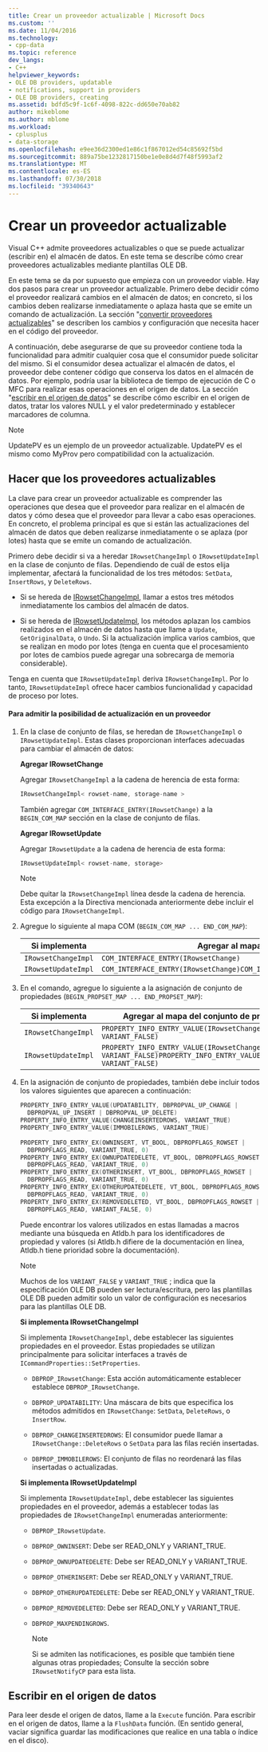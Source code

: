 ```yaml
---
title: Crear un proveedor actualizable | Microsoft Docs
ms.custom: ''
ms.date: 11/04/2016
ms.technology:
- cpp-data
ms.topic: reference
dev_langs:
- C++
helpviewer_keywords:
- OLE DB providers, updatable
- notifications, support in providers
- OLE DB providers, creating
ms.assetid: bdfd5c9f-1c6f-4098-822c-dd650e70ab82
author: mikeblome
ms.author: mblome
ms.workload:
- cplusplus
- data-storage
ms.openlocfilehash: e9ee36d2300ed1e86c1f867012ed54c85692f5bd
ms.sourcegitcommit: 889a75be1232817150be1e0e8d4d7f48f5993af2
ms.translationtype: MT
ms.contentlocale: es-ES
ms.lasthandoff: 07/30/2018
ms.locfileid: "39340643"
---
```

# <a name="creating-an-updatable-provider"></a>Crear un proveedor actualizable

Visual C++ admite proveedores actualizables o que se puede actualizar (escribir en) el almacén de datos. En este tema se describe cómo crear proveedores actualizables mediante plantillas OLE DB.  
  
 En este tema se da por supuesto que empieza con un proveedor viable. Hay dos pasos para crear un proveedor actualizable. Primero debe decidir cómo el proveedor realizará cambios en el almacén de datos; en concreto, si los cambios deben realizarse inmediatamente o aplaza hasta que se emite un comando de actualización. La sección "[convertir proveedores actualizables](#vchowmakingprovidersupdatable)" se describen los cambios y configuración que necesita hacer en el código del proveedor.  
  
 A continuación, debe asegurarse de que su proveedor contiene toda la funcionalidad para admitir cualquier cosa que el consumidor puede solicitar del mismo. Si el consumidor desea actualizar el almacén de datos, el proveedor debe contener código que conserva los datos en el almacén de datos. Por ejemplo, podría usar la biblioteca de tiempo de ejecución de C o MFC para realizar esas operaciones en el origen de datos. La sección "[escribir en el origen de datos](#vchowwritingtothedatasource)" se describe cómo escribir en el origen de datos, tratar los valores NULL y el valor predeterminado y establecer marcadores de columna.  
  
> [!NOTE]
>  UpdatePV es un ejemplo de un proveedor actualizable. UpdatePV es el mismo como MyProv pero compatibilidad con la actualización.  
  
##  <a name="vchowmakingprovidersupdatable"></a> Hacer que los proveedores actualizables  

 La clave para crear un proveedor actualizable es comprender las operaciones que desea que el proveedor para realizar en el almacén de datos y cómo desea que el proveedor para llevar a cabo esas operaciones. En concreto, el problema principal es que si están las actualizaciones del almacén de datos que deben realizarse inmediatamente o se aplaza (por lotes) hasta que se emite un comando de actualización.  
  
 Primero debe decidir si va a heredar `IRowsetChangeImpl` o `IRowsetUpdateImpl` en la clase de conjunto de filas. Dependiendo de cuál de estos elija implementar, afectará la funcionalidad de los tres métodos: `SetData`, `InsertRows`, y `DeleteRows`.  
  
- Si se hereda de [IRowsetChangeImpl](../../data/oledb/irowsetchangeimpl-class.md), llamar a estos tres métodos inmediatamente los cambios del almacén de datos.  
  
- Si se hereda de [IRowsetUpdateImpl](../../data/oledb/irowsetupdateimpl-class.md), los métodos aplazan los cambios realizados en el almacén de datos hasta que llame a `Update`, `GetOriginalData`, o `Undo`. Si la actualización implica varios cambios, que se realizan en modo por lotes (tenga en cuenta que el procesamiento por lotes de cambios puede agregar una sobrecarga de memoria considerable).  
  
 Tenga en cuenta que `IRowsetUpdateImpl` deriva `IRowsetChangeImpl`. Por lo tanto, `IRowsetUpdateImpl` ofrece hacer cambios funcionalidad y capacidad de proceso por lotes.  
  
#### <a name="to-support-updatability-in-your-provider"></a>Para admitir la posibilidad de actualización en un proveedor  
  
1. En la clase de conjunto de filas, se heredan de `IRowsetChangeImpl` o `IRowsetUpdateImpl`. Estas clases proporcionan interfaces adecuadas para cambiar el almacén de datos:  
  
     **Agregar IRowsetChange**  
  
     Agregar `IRowsetChangeImpl` a la cadena de herencia de esta forma:  
  
    ```cpp  
    IRowsetChangeImpl< rowset-name, storage-name >  
    ```  
  
     También agregar `COM_INTERFACE_ENTRY(IRowsetChange)` a la `BEGIN_COM_MAP` sección en la clase de conjunto de filas.  
  
     **Agregar IRowsetUpdate**  
  
     Agregar `IRowsetUpdate` a la cadena de herencia de esta forma:  
  
    ```cpp  
    IRowsetUpdateImpl< rowset-name, storage>  
    ```  
  
    > [!NOTE]
    >  Debe quitar la `IRowsetChangeImpl` línea desde la cadena de herencia. Esta excepción a la Directiva mencionada anteriormente debe incluir el código para `IRowsetChangeImpl`.  
  
2.  Agregue lo siguiente al mapa COM (`BEGIN_COM_MAP ... END_COM_MAP`):  
  
    |Si implementa|Agregar al mapa COM|  
    |----------------------|--------------------|  
    |`IRowsetChangeImpl`|`COM_INTERFACE_ENTRY(IRowsetChange)`|  
    |`IRowsetUpdateImpl`|`COM_INTERFACE_ENTRY(IRowsetChange)COM_INTERFACE_ENTRY(IRowsetUpdate)`|  
  
3.  En el comando, agregue lo siguiente a la asignación de conjunto de propiedades (`BEGIN_PROPSET_MAP ... END_PROPSET_MAP`):  
  
    |Si implementa|Agregar al mapa del conjunto de propiedades|  
    |----------------------|-----------------------------|  
    |`IRowsetChangeImpl`|`PROPERTY_INFO_ENTRY_VALUE(IRowsetChange, VARIANT_FALSE)`|  
    |`IRowsetUpdateImpl`|`PROPERTY_INFO_ENTRY_VALUE(IRowsetChange, VARIANT_FALSE)PROPERTY_INFO_ENTRY_VALUE(IRowsetUpdate, VARIANT_FALSE)`|  
  
4.  En la asignación de conjunto de propiedades, también debe incluir todos los valores siguientes que aparecen a continuación:  
  
    ```cpp  
    PROPERTY_INFO_ENTRY_VALUE(UPDATABILITY, DBPROPVAL_UP_CHANGE |   
      DBPROPVAL_UP_INSERT | DBPROPVAL_UP_DELETE)  
    PROPERTY_INFO_ENTRY_VALUE(CHANGEINSERTEDROWS, VARIANT_TRUE)  
    PROPERTY_INFO_ENTRY_VALUE(IMMOBILEROWS, VARIANT_TRUE)  
  
    PROPERTY_INFO_ENTRY_EX(OWNINSERT, VT_BOOL, DBPROPFLAGS_ROWSET |   
      DBPROPFLAGS_READ, VARIANT_TRUE, 0)  
    PROPERTY_INFO_ENTRY_EX(OWNUPDATEDELETE, VT_BOOL, DBPROPFLAGS_ROWSET |   
      DBPROPFLAGS_READ, VARIANT_TRUE, 0)  
    PROPERTY_INFO_ENTRY_EX(OTHERINSERT, VT_BOOL, DBPROPFLAGS_ROWSET |   
      DBPROPFLAGS_READ, VARIANT_TRUE, 0)  
    PROPERTY_INFO_ENTRY_EX(OTHERUPDATEDELETE, VT_BOOL, DBPROPFLAGS_ROWSET |   
      DBPROPFLAGS_READ, VARIANT_TRUE, 0)  
    PROPERTY_INFO_ENTRY_EX(REMOVEDELETED, VT_BOOL, DBPROPFLAGS_ROWSET |   
      DBPROPFLAGS_READ, VARIANT_FALSE, 0)  
    ```  
  
     Puede encontrar los valores utilizados en estas llamadas a macros mediante una búsqueda en Atldb.h para los identificadores de propiedad y valores (si Atldb.h difiere de la documentación en línea, Atldb.h tiene prioridad sobre la documentación).  
  
    > [!NOTE]
    >  Muchos de los `VARIANT_FALSE` y `VARIANT_TRUE` ; indica que la especificación OLE DB pueden ser lectura/escritura, pero las plantillas OLE DB pueden admitir solo un valor de configuración es necesarios para las plantillas OLE DB.  
  
     **Si implementa IRowsetChangeImpl**  
  
     Si implementa `IRowsetChangeImpl`, debe establecer las siguientes propiedades en el proveedor. Estas propiedades se utilizan principalmente para solicitar interfaces a través de `ICommandProperties::SetProperties`.  
  
    - `DBPROP_IRowsetChange`: Esta acción automáticamente establecer establece `DBPROP_IRowsetChange`.  
  
    - `DBPROP_UPDATABILITY`: Una máscara de bits que especifica los métodos admitidos en `IRowsetChange`: `SetData`, `DeleteRows`, o `InsertRow`.  
  
    - `DBPROP_CHANGEINSERTEDROWS`: El consumidor puede llamar a `IRowsetChange::DeleteRows` o `SetData` para las filas recién insertadas.  
  
    - `DBPROP_IMMOBILEROWS`: El conjunto de filas no reordenará las filas insertadas o actualizadas.  
  
     **Si implementa IRowsetUpdateImpl**  
  
     Si implementa `IRowsetUpdateImpl`, debe establecer las siguientes propiedades en el proveedor, además a establecer todas las propiedades de `IRowsetChangeImpl` enumeradas anteriormente:  
  
    - `DBPROP_IRowsetUpdate`.  
  
    - `DBPROP_OWNINSERT`: Debe ser READ_ONLY y VARIANT_TRUE.  
  
    - `DBPROP_OWNUPDATEDELETE`: Debe ser READ_ONLY y VARIANT_TRUE.  
  
    - `DBPROP_OTHERINSERT`: Debe ser READ_ONLY y VARIANT_TRUE.  
  
    - `DBPROP_OTHERUPDATEDELETE`: Debe ser READ_ONLY y VARIANT_TRUE.  
  
    - `DBPROP_REMOVEDELETED`: Debe ser READ_ONLY y VARIANT_TRUE.  
  
    - `DBPROP_MAXPENDINGROWS`.  
  
        > [!NOTE]
        >  Si se admiten las notificaciones, es posible que también tiene algunas otras propiedades; Consulte la sección sobre `IRowsetNotifyCP` para esta lista.  
  
##  <a name="vchowwritingtothedatasource"></a> Escribir en el origen de datos  
 Para leer desde el origen de datos, llame a la `Execute` función. Para escribir en el origen de datos, llame a la `FlushData` función. (En sentido general, vaciar significa guardar las modificaciones que realice en una tabla o índice en el disco).  

